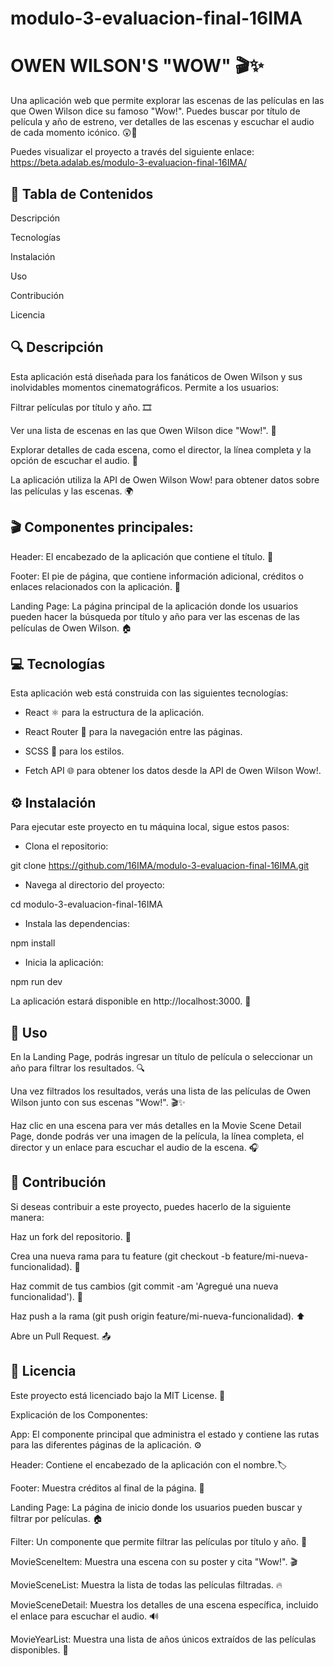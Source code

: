 ﻿# modulo-3-evaluacion-final-16IMA

# OWEN WILSON'S "WOW" 🎬✨
Una aplicación web que permite explorar las escenas de las películas en las que Owen Wilson dice su famoso "Wow!". Puedes buscar por título de película y año de estreno, ver detalles de las escenas y escuchar el audio de cada momento icónico. 😲🎥

Puedes visualizar el proyecto a través del siguiente enlace: https://beta.adalab.es/modulo-3-evaluacion-final-16IMA/

## 📑 Tabla de Contenidos

Descripción

Tecnologías

Instalación

Uso

Contribución

Licencia

## 🔍 Descripción
Esta aplicación está diseñada para los fanáticos de Owen Wilson y sus inolvidables momentos cinematográficos. Permite a los usuarios:

Filtrar películas por título y año. 🎞️

Ver una lista de escenas en las que Owen Wilson dice "Wow!". 🤩

Explorar detalles de cada escena, como el director, la línea completa y la opción de escuchar el audio. 🎤

La aplicación utiliza la API de Owen Wilson Wow! para obtener datos sobre las películas y las escenas. 🌍

## 🎬 Componentes principales:
Header: El encabezado de la aplicación que contiene el título. 📝

Footer: El pie de página, que contiene información adicional, créditos o enlaces relacionados con la aplicación. 🔗

Landing Page: La página principal de la aplicación donde los usuarios pueden hacer la búsqueda por título y año para ver las escenas de las películas de Owen Wilson. 🏠

## 💻 Tecnologías
Esta aplicación web está construida con las siguientes tecnologías:

* React ⚛️ para la estructura de la aplicación.

* React Router 🚦 para la navegación entre las páginas.

* SCSS 🎨 para los estilos.

* Fetch API 🌐 para obtener los datos desde la API de Owen Wilson Wow!.

## ⚙️ Instalación
Para ejecutar este proyecto en tu máquina local, sigue estos pasos:

* Clona el repositorio:

git clone https://github.com/16IMA/modulo-3-evaluacion-final-16IMA.git

* Navega al directorio del proyecto:

cd modulo-3-evaluacion-final-16IMA

* Instala las dependencias:

npm install

* Inicia la aplicación:

npm run dev

La aplicación estará disponible en http://localhost:3000. 🌟

## 📝 Uso
En la Landing Page, podrás ingresar un título de película o seleccionar un año para filtrar los resultados. 🔍

Una vez filtrados los resultados, verás una lista de las películas de Owen Wilson junto con sus escenas "Wow!". 🎬✨

Haz clic en una escena para ver más detalles en la Movie Scene Detail Page, donde podrás ver una imagen de la película, la línea completa, el director y un enlace para escuchar el audio de la escena. 🎧

## 🤝 Contribución
Si deseas contribuir a este proyecto, puedes hacerlo de la siguiente manera:

Haz un fork del repositorio. 🍴

Crea una nueva rama para tu feature (git checkout -b feature/mi-nueva-funcionalidad). 🌱

Haz commit de tus cambios (git commit -am 'Agregué una nueva funcionalidad'). 💬

Haz push a la rama (git push origin feature/mi-nueva-funcionalidad). ⬆️

Abre un Pull Request. 📤

## 📜 Licencia
Este proyecto está licenciado bajo la MIT License. 📄

Explicación de los Componentes:

App: El componente principal que administra el estado y contiene las rutas para las diferentes páginas de la aplicación. ⚙️

Header: Contiene el encabezado de la aplicación con el nombre.🏷️

Footer: Muestra créditos al final de la página. 📍

Landing Page: La página de inicio donde los usuarios pueden buscar y filtrar por películas. 🏠

Filter: Un componente que permite filtrar las películas por título y año. 📝

MovieSceneItem: Muestra una escena con su poster y cita "Wow!". 🎬

MovieSceneList: Muestra la lista de todas las películas filtradas. 🔥

MovieSceneDetail: Muestra los detalles de una escena específica, incluido el enlace para escuchar el audio. 🔊

MovieYearList: Muestra una lista de años únicos extraídos de las películas disponibles. 📅










